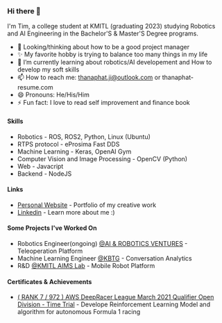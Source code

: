 ### Hi there 👋

I'm Tim, a college student at KMITL (graduating 2023) studying Robotics and AI Engineering in the Bachelor'S & Master'S Degree programs.

* 🔭 Looking/thinking about how to be a good project manager
* ✨ My favorite hobby is trying to balance too many things in my life
* 🌱 I’m currently learning about robotics/AI developement and How to develop my soft skills
* 📫 How to reach me: thanaphat.ji@outlook.com or thanaphat-resume.com
* 😄 Pronouns: He/His/Him
* ⚡ Fun fact: I love to read self improvement and finance book

#### Skills
* Robotics - ROS, ROS2, Python, Linux (Ubuntu)
* RTPS protocol - eProsima Fast DDS
* Machine Learning - Keras, OpenAI Gym
* Computer Vision and Image Processing - OpenCV (Python)
* Web - Javacript
* Backend - NodeJS

#### Links
* [Personal Website](http://thanaphat-resume.com) - Portfolio of my creative work
* [Linkedin](https://www.linkedin.com/in/thanaphat-jiamcharoendet/) - Learn more about me :)

#### Some Projects I've Worked On
* Robotics Engineer(ongoing) [@AI & ROBOTICS VENTURES](https://www.arv.co.th/) - Teleoperation Platform
* Machine Learning Engineer [@KBTG](https://www.kbtg.tech/contact) - Conversation Analytics
* R&D [@KMITL AIMS Lab](https://www.krai.io/) - Mobile Robot Platform

#### Certificates & Achievements
* [( RANK 7 / 972 ) AWS DeepRacer League March 2021 Qualifier Open Division - Time Trial](https://aws.amazon.com/deepracer/schedule-and-standings/leaderboard-2021-03-open/) - Develope Reinforcement Learning Model and algorithm for autonomous Formula 1 racing 
<!--
**Tim-ThanaphatJ/Tim-ThanaphatJ** is a ✨ _special_ ✨ repository because its `README.md` (this file) appears on your GitHub profile.

Here are some ideas to get you started:

- 🔭 I’m currently working on ...
- 🌱 I’m currently learning ...
- 👯 I’m looking to collaborate on ...
- 🤔 I’m looking for help with ...
- 💬 Ask me about ...
- 📫 How to reach me: ...
- 😄 Pronouns: ...
- ⚡ Fun fact: ...
-->
